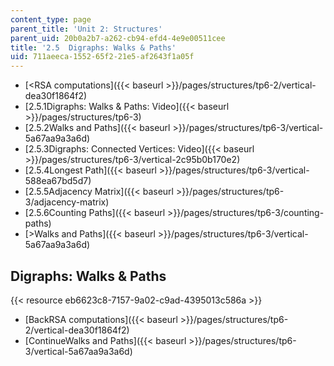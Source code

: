 ```yaml
---
content_type: page
parent_title: 'Unit 2: Structures'
parent_uid: 20b0a2b7-a262-cb94-efd4-4e9e00511cee
title: '2.5  Digraphs: Walks & Paths'
uid: 711aeeca-1552-65f2-21e5-af2643f1a05f
---
```


*   [\<RSA computations]({{< baseurl >}}/pages/structures/tp6-2/vertical-dea30f1864f2)
*   [2.5.1Digraphs: Walks & Paths: Video]({{< baseurl >}}/pages/structures/tp6-3)
*   [2.5.2Walks and Paths]({{< baseurl >}}/pages/structures/tp6-3/vertical-5a67aa9a3a6d)
*   [2.5.3Digraphs: Connected Vertices: Video]({{< baseurl >}}/pages/structures/tp6-3/vertical-2c95b0b170e2)
*   [2.5.4Longest Path]({{< baseurl >}}/pages/structures/tp6-3/vertical-588ea67bd5d7)
*   [2.5.5Adjacency Matrix]({{< baseurl >}}/pages/structures/tp6-3/adjacency-matrix)
*   [2.5.6Counting Paths]({{< baseurl >}}/pages/structures/tp6-3/counting-paths)
*   [\>Walks and Paths]({{< baseurl >}}/pages/structures/tp6-3/vertical-5a67aa9a3a6d)

Digraphs: Walks & Paths
-----------------------

{{< resource eb6623c8-7157-9a02-c9ad-4395013c586a >}}

*   [BackRSA computations]({{< baseurl >}}/pages/structures/tp6-2/vertical-dea30f1864f2)
*   [ContinueWalks and Paths]({{< baseurl >}}/pages/structures/tp6-3/vertical-5a67aa9a3a6d)